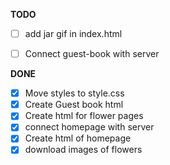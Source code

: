 **TODO**

- [ ] add jar gif in index.html
- [ ] Connect guest-book with server


**DONE**

- [x] Move styles to style.css
- [x] Create Guest book html
- [x] Create html for flower pages 
- [x] connect homepage with server
- [x] Create html of homepage 
- [x] download images of flowers